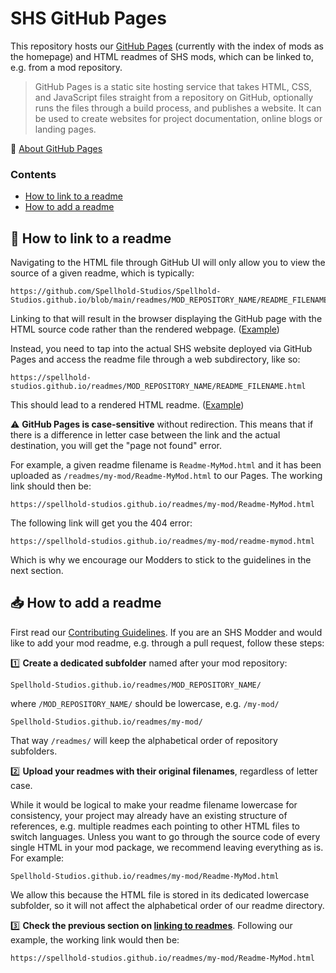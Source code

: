# SHS GitHub Pages
This repository hosts our [GitHub Pages](https://spellhold-studios.github.io/) (currently with the index of mods as the homepage) and HTML readmes of SHS mods, which can be linked to, e.g. from a mod repository.

> GitHub Pages is a static site hosting service that takes HTML, CSS, and JavaScript files straight from a repository on GitHub, optionally runs the files through a build process, and publishes a website. It can be used to create websites for project documentation, online blogs or landing pages.

:link: [About GitHub Pages](https://docs.github.com/en/pages/getting-started-with-github-pages/about-github-pages)

### Contents

- [How to link to a readme](#thinking-how-to-link-to-a-readme)
- [How to add a readme](#inbox_tray-how-to-add-a-readme)

## :thinking: How to link to a readme

Navigating to the HTML file through GitHub UI will only allow you to view the source of a given readme, which is typically:

```
https://github.com/Spellhold-Studios/Spellhold-Studios.github.io/blob/main/readmes/MOD_REPOSITORY_NAME/README_FILENAME.html
```

Linking to that will result in the browser displaying the GitHub page with the HTML source code rather than the rendered webpage. ([Example](https://github.com/Spellhold-Studios/Spellhold-Studios.github.io/blob/main/readmes/template-gwendolyne/mymod-readme-english.html))

Instead, you need to tap into the actual SHS website deployed via GitHub Pages and access the readme file through a web subdirectory, like so:

```
https://spellhold-studios.github.io/readmes/MOD_REPOSITORY_NAME/README_FILENAME.html
```

This should lead to a rendered HTML readme. ([Example](https://spellhold-studios.github.io/readmes/template-gwendolyne/mymod-readme-english.html))

:warning: **GitHub Pages is case-sensitive** without redirection. This means that if there is a difference in letter case between the link and the actual destination, you will get the "page not found" error.

For example, a given readme filename is `Readme-MyMod.html` and it has been uploaded as `/readmes/my-mod/Readme-MyMod.html` to our Pages. The working link should then be:

```
https://spellhold-studios.github.io/readmes/my-mod/Readme-MyMod.html
```

The following link will get you the 404 error:

```
https://spellhold-studios.github.io/readmes/my-mod/readme-mymod.html
```

Which is why we encourage our Modders to stick to the guidelines in the next section.

## :inbox_tray: How to add a readme

First read our [Contributing Guidelines](https://github.com/Spellhold-Studios/.github/blob/main/CONTRIBUTING.md). If you are an SHS Modder and would like to add your mod readme, e.g. through a pull request, follow these steps:

:one: **Create a dedicated subfolder** named after your mod repository:
   
`Spellhold-Studios.github.io/readmes/MOD_REPOSITORY_NAME/`
   
where `/MOD_REPOSITORY_NAME/` should be lowercase, e.g. `/my-mod/`

`Spellhold-Studios.github.io/readmes/my-mod/`

That way `/readmes/` will keep the alphabetical order of repository subfolders.

:two: **Upload your readmes with their original filenames**, regardless of letter case.

While it would be logical to make your readme filename lowercase for consistency, your project may already have an existing structure of references, e.g. multiple readmes each pointing to other HTML files to switch languages. Unless you want to go through the source code of every single HTML in your mod package, we recommend leaving everything as is. For example:

`Spellhold-Studios.github.io/readmes/my-mod/Readme-MyMod.html`
   
We allow this because the HTML file is stored in its dedicated lowercase subfolder, so it will not affect the alphabetical order of our readme directory.

:three: **Check the previous section on [linking to readmes](#thinking-how-to-link-to-a-readme)**. Following our example, the working link would then be:

```
https://spellhold-studios.github.io/readmes/my-mod/Readme-MyMod.html
```

